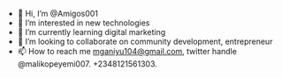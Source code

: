 - 👋 Hi, I’m @Amigos001
- 👀 I’m interested in new technologies
- 🌱 I’m currently learning digital marketing
- 💞️ I’m looking to collaborate on community development, entrepreneur
- 📫 How to reach me mganiyu104@gmail.com, twitter handle @malikopeyemi007. +2348121561303.

<!---
Amigos001/Amigos001 is a ✨ special ✨ repository because its `README.md` (this file) appears on your GitHub profile.
You can click the Preview link to take a look at your changes.
--->
